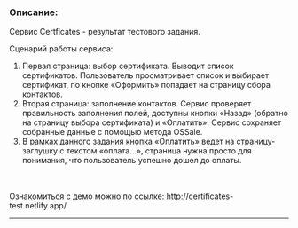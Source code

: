 ### Описание:

Сервис Certficates - результат тестового задания.

Сценарий работы сервиса:

1. Первая страница: выбор сертификата.
   Выводит список сертификатов. Пользователь просматривает список и выбирает сертификат, по кнопке «Оформить» попадает на страницу сбора контактов.
2. Вторая страница: заполнение контактов.
   Сервис проверяет правильность заполнения полей, доступны кнопки «Назад» (обратно на
   страницу выбора сертификата) и «Оплатить».
   Сервис сохраняет собранные данные с помощью метода OSSale.
3. В рамках данного задания кнопка «Оплатить» ведет на страницу-заглушку с текстом «оплата…», страница нужна просто для понимания, что пользователь успешно дошел до оплаты.
<br>
<br>
Ознакомиться с демо можно по ссылке: http://certificates-test.netlify.app/
<br>
<hr>
